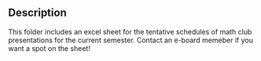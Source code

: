 ## Description

This folder includes an excel sheet for the tentative schedules of math club presentations for the current semester. Contact an e-board memeber if you want a spot on the sheet!